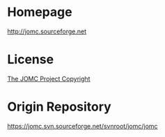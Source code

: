 Homepage
========
<http://jomc.sourceforge.net>

License
=======
[The JOMC Project Copyright](http://jomc.sourceforge.net/LICENSE.txt)

Origin Repository
=================
<https://jomc.svn.sourceforge.net/svnroot/jomc/jomc>

